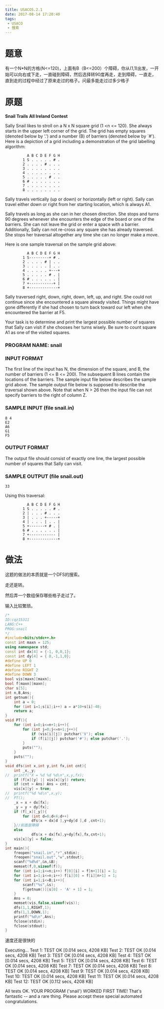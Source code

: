 ```yaml
---
title: USACO5.2.1
date: 2017-08-14 17:20:40
tags:
 - USACO
 - 搜索
---
```


# 题意

有一个N*N的方格(N<=120)，上面有B（B<=200）个障碍，你从(1,1)出发，一开始可以向右或下走，一直碰到障碍，然后选择转90度再走，走到障碍，一直走，直到走的过程中经过了原来走过的格子。问最多能走过过多少格子

<!--more-->

# 原题

**Snail Trails**
**All Ireland Contest**

Sally Snail likes to stroll on a N x N square grid (1 <n <= 120). She always starts in the upper left corner of the grid. The grid has empty squares (denoted below by ‘.') and a number (B) of barriers (denoted below by `#'). Here is a depiction of a grid including a demonstration of the grid labelling algorithm:

```
          A B C D E F G H
        1 S . . . . . # .
        2 . . . . # . . .
        3 . . . . . . . .
        4 . . . . . . . .
        5 . . . . . # . .
        6 # . . . . . . .
        7 . . . . . . . .
        8 . . . . . . . .
```

Sally travels vertically (up or down) or horizontally (left or right). Sally can travel either down or right from her starting location, which is always A1.

Sally travels as long as she can in her chosen direction. She stops and turns 90 degrees whenever she encounters the edge of the board or one of the barriers. She can not leave the grid or enter a space with a barrier. Additionally, Sally can not re-cross any square she has already traversed. She stops her traversal altogether any time she can no longer make a move.

Here is one sample traversal on the sample grid above:

```
          A B C D E F G H
        1 S---------+ # .
        2 . . . . # | . .
        3 . . . . . | . .
        4 . . . . . +---+
        5 . . . . . # . |
        6 # . . . . . . |
        7 +-----------+ |
        8 +-------------+
```

Sally traversed right, down, right, down, left, up, and right. She could not continue since she encountered a square already visited. Things might have gone differently if she had chosen to turn back toward our left when she encountered the barrier at F5.

Your task is to determine and print the largest possible number of squares that Sally can visit if she chooses her turns wisely. Be sure to count square A1 as one of the visited squares.

### PROGRAM NAME: snail

### INPUT FORMAT

The first line of the input has N, the dimension of the square, and B, the number of barriers (1 <= B <= 200). The subsequent B lines contain the locations of the barriers. The sample input file below describes the sample grid above. The sample output file below is supposed to describe the traversal shown above. Note that when N > 26 then the input file can not specify barriers to the right of column Z.

### SAMPLE INPUT (file snail.in)

```
8 4
E2
A6
G1
F5
```

### OUTPUT FORMAT

The output file should consist of exactly one line, the largest possible number of squares that Sally can visit.

### SAMPLE OUTPUT (file snail.out)

```
33
```

Using this traversal:

```
          A B C D E F G H
        1 S . . . . . # .
        2 | . . . # . . .
        3 | . . . +-----+
        4 | . . . | . . |
        5 +-------+ # . |
        6 # . . . . . . |
        7 +------------ |
        8 +-------------+
```

# 做法

这题的做法的本质就是一个DFS的搜索。

走还是转。

然后弄一个数组保存哪些格子走过了。

输入比较繁琐。

```cpp
/*
ID:cqz15311
LANG:C++
PROG:snail
*/
#include<bits/stdc++.h>
const int maxn = 125;
using namespace std;
const int dx[4] = {-1, 0,0,1};
const int dy[4] = { 0,-1,1,0};
#define UP 0
#define LEFT 1
#define RIGHT 2
#define DOWN 3
bool vis[maxn][maxn];
bool f[maxn][maxn];
char s[5];
int n,B,Ans;
int getnum(){
	int a = 0;
	for (int i=1;s[i];i++) a = a*10+s[i]-48;
	return a;
}
void PT(){
	for (int i=0;i<=n+1;i++){
		for (int j=0;j<=n+1;j++){
			if (vis[i][j]) putchar('V'); else
			if (f[i][j]) putchar('#'); else putchar('.');
		}
		puts("");
	}
	puts("");
}
void dfs(int x,int y,int fx,int cnt){
	int _x,_y;
//	printf("X = %d %d %d\n",x,y,fx);
	if (f[x][y] || vis[x][y]) return;
	if (cnt > Ans) Ans = cnt;
	vis[x][y] = true;
//	printf("%d %d\n",x,y);
//	PT();
	_x = x + dx[fx];
	_y = y + dy[fx];
	if (f[_x][_y]){
		for (int d=0;d<4;d++)
			dfs(x + dx[d ],y+dy[d ],d ,cnt+1);
	}//前面是障碍 
	else 
			dfs(x + dx[fx],y+dy[fx],fx,cnt+1);
	vis[x][y] = false;
}
int main(){
	freopen("snail.in","r",stdin);
	freopen("snail.out","w",stdout);
	scanf("%d%d",&n,&B);
	memset(f,0,sizeof(f));
	for (int i=1;i<=n;i++) f[0][i] = f[n+1][i] = 1;
	for (int i=1;i<=n;i++) f[i][0] = f[i][n+1] = 1;
	for (int i=1;i<=B;i++){
		scanf("%s",&s);
		f[getnum()][s[0] - 'A' + 1] = 1;
	}
	Ans = 0;
	memset(vis,false,sizeof(vis));
	dfs(1,1,RIGHT,1);
	dfs(1,1,DOWN,1);
	printf("%d\n",Ans);
	fclose(stdin);
	fclose(stdout);
}
```

速度还是很快的


Executing...
   Test 1: TEST OK [0.014 secs, 4208 KB]
   Test 2: TEST OK [0.014 secs, 4208 KB]
   Test 3: TEST OK [0.014 secs, 4208 KB]
   Test 4: TEST OK [0.014 secs, 4208 KB]
   Test 5: TEST OK [0.014 secs, 4208 KB]
   Test 6: TEST OK [0.014 secs, 4208 KB]
   Test 7: TEST OK [0.014 secs, 4208 KB]
   Test 8: TEST OK [0.014 secs, 4208 KB]
   Test 9: TEST OK [0.014 secs, 4208 KB]
   Test 10: TEST OK [0.014 secs, 4208 KB]
   Test 11: TEST OK [0.014 secs, 4208 KB]
   Test 12: TEST OK [0.112 secs, 4208 KB]

All tests OK.
YOUR PROGRAM ('snail') WORKED FIRST TIME!  That's fantastic
-- and a rare thing.  Please accept these special automated
congratulations.
